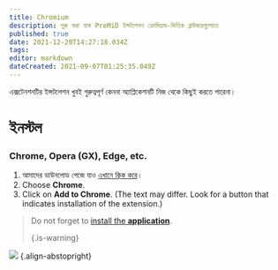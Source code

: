 ```yaml
---
title: Chromium
description: শুরু করা যাক PreMiD ইন্সটলেশন ক্রোমিয়াম-ভিত্তিক ব্রাউজারগুলোতে
published: true
date: 2021-12-20T14:27:18.034Z
tags:
editor: markdown
dateCreated: 2021-09-07T01:25:35.049Z
---
```


এক্সটেনশনটির ইন্সটলেশন খুবই গুরুত্বপূর্ণ কেননা অ্যাপ্লিকেশনটি নিজ থেকে কিছুই করতে পারেনা।

# ইনস্টল
### Chrome, Opera (GX), Edge, etc.
1. আমাদের ডাউনলোড পেজে যাও [এখানে ক্লিক করে](https://premid.app/downloads)।
2. Choose **Chrome**.
3. Click on **Add to Chrome**. (The text may differ. Look for a button that indicates installation of the extension.)

> Do not forget to [install the **application**](/install). 
> 
> {.is-warning}

![](https://img.icons8.com/color/2x/chrome.png) {.align-abstopright}
